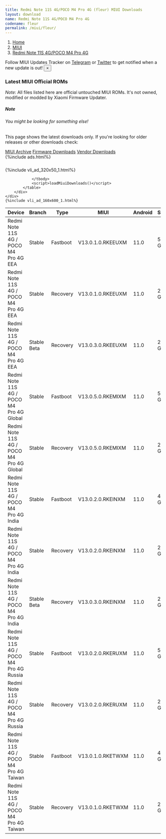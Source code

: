 ```yaml
---
title: Redmi Note 11S 4G/POCO M4 Pro 4G (fleur) MIUI Downloads
layout: download
name: Redmi Note 11S 4G/POCO M4 Pro 4G
codename: fleur
permalink: /miui/fleur/
---
```

<nav aria-label="breadcrumb">
    <ol class="breadcrumb">
        <li class="breadcrumb-item"><a href="/">Home</a></li>
        <li class="breadcrumb-item"><a href="/miui/">MIUI</a></li>
        <li class="breadcrumb-item active" aria-current="page"><a href="/miui/fleur/">Redmi Note 11S 4G/POCO M4 Pro 4G</a></li>
    </ol>
</nav>
<div class="alert alert-primary alert-dismissible fade show" role="alert">
    Follow MIUI Updates Tracker on <a href="https://t.me/MIUIUpdatesTracker" class="alert-link">Telegram</a>
     or <a href="https://twitter.com/MiFwUpdater" class="alert-link">Twitter</a> to get notified when a new update is out!
    <button type="button" class="close" data-dismiss="alert" aria-label="Close">
        <span aria-hidden="true">&times;</span>
    </button>
</div>

### Latest MIUI Official ROMs
*Note*: All files listed here are official untouched MIUI ROMs. It's not owned, modified or modded by Xiaomi Firmware Updater.
<div class="card">
  <div class="card-body">
    <h5 class="card-title">Note</h5>
    <h6 class="card-subtitle mb-2 text-muted">You might be looking for something else!</h6>
    <p class="card-text">This page shows the latest downloads only.
     If you're looking for older releases or other downloads check:</p>
    <a href="/archive/miui/fleur/" class="card-link">MIUI Archive</a>
    <a href="/firmware/fleur/" class="card-link">Firmware Downloads</a>
    <a href="/vendor/fleur/" class="card-link">Vendor Downloads</a>
  </div>
</div>
{%include ads.html%}
<div class="row justify-content-center">
    <div class="col-10">
        <div class="table-responsive-md" style="margin-top: 25px;">
            {%include vli_ad_320x50_1.html%}
            <table id="miui" class="display dt-responsive nowrap compact table table-striped table-hover table-sm">
                <thead class="thead-dark">
                    <tr>
                        <th data-ref="device">Device</th>
                        <th data-ref="branch">Branch</th>
                        <th data-ref="type">Type</th>
                        <th data-ref="miui">MIUI</th>
                        <th data-ref="android">Android</th>
                        <th data-ref="size">Size</th>
                        <th data-ref="size">Date</th>
                        <th data-ref="link">Link</th>
                    </tr>
                </thead>
                <tbody>
                <tr><td>Redmi Note 11S 4G / POCO M4 Pro 4G EEA</td><td>Stable</td><td>Fastboot</td><td>V13.0.1.0.RKEEUXM</td><td>11.0</td><td>5.9 GB</td><td>2022-01-08</td><td><a href="/miui/fleur/stable/V13.0.1.0.RKEEUXM/">Download</a></td></tr>
<tr><td>Redmi Note 11S 4G / POCO M4 Pro 4G EEA</td><td>Stable</td><td>Recovery</td><td>V13.0.1.0.RKEEUXM</td><td>11.0</td><td>2.8 GB</td><td>2022-01-26</td><td><a href="/miui/fleur/stable/V13.0.1.0.RKEEUXM/">Download</a></td></tr>
<tr><td>Redmi Note 11S 4G / POCO M4 Pro 4G EEA</td><td>Stable Beta</td><td>Recovery</td><td>V13.0.3.0.RKEEUXM</td><td>11.0</td><td>2.8 GB</td><td>2022-03-08</td><td><a href="/miui/fleur/stable beta/V13.0.3.0.RKEEUXM/">Download</a></td></tr>
<tr><td>Redmi Note 11S 4G / POCO M4 Pro 4G Global</td><td>Stable</td><td>Fastboot</td><td>V13.0.5.0.RKEMIXM</td><td>11.0</td><td>5.9 GB</td><td>2022-02-16</td><td><a href="/miui/fleur/stable/V13.0.5.0.RKEMIXM/">Download</a></td></tr>
<tr><td>Redmi Note 11S 4G / POCO M4 Pro 4G Global</td><td>Stable</td><td>Recovery</td><td>V13.0.5.0.RKEMIXM</td><td>11.0</td><td>2.7 GB</td><td>2022-02-22</td><td><a href="/miui/fleur/stable/V13.0.5.0.RKEMIXM/">Download</a></td></tr>
<tr><td>Redmi Note 11S 4G / POCO M4 Pro 4G India</td><td>Stable</td><td>Fastboot</td><td>V13.0.2.0.RKEINXM</td><td>11.0</td><td>4.0 GB</td><td>2022-01-28</td><td><a href="/miui/fleur/stable/V13.0.2.0.RKEINXM/">Download</a></td></tr>
<tr><td>Redmi Note 11S 4G / POCO M4 Pro 4G India</td><td>Stable</td><td>Recovery</td><td>V13.0.2.0.RKEINXM</td><td>11.0</td><td>2.7 GB</td><td>2022-02-11</td><td><a href="/miui/fleur/stable/V13.0.2.0.RKEINXM/">Download</a></td></tr>
<tr><td>Redmi Note 11S 4G / POCO M4 Pro 4G India</td><td>Stable Beta</td><td>Recovery</td><td>V13.0.3.0.RKEINXM</td><td>11.0</td><td>2.8 GB</td><td>2022-03-10</td><td><a href="/miui/fleur/stable beta/V13.0.3.0.RKEINXM/">Download</a></td></tr>
<tr><td>Redmi Note 11S 4G / POCO M4 Pro 4G Russia</td><td>Stable</td><td>Fastboot</td><td>V13.0.2.0.RKERUXM</td><td>11.0</td><td>5.3 GB</td><td>2022-01-18</td><td><a href="/miui/fleur/stable/V13.0.2.0.RKERUXM/">Download</a></td></tr>
<tr><td>Redmi Note 11S 4G / POCO M4 Pro 4G Russia</td><td>Stable</td><td>Recovery</td><td>V13.0.2.0.RKERUXM</td><td>11.0</td><td>2.8 GB</td><td>2022-01-26</td><td><a href="/miui/fleur/stable/V13.0.2.0.RKERUXM/">Download</a></td></tr>
<tr><td>Redmi Note 11S 4G / POCO M4 Pro 4G Taiwan</td><td>Stable</td><td>Fastboot</td><td>V13.0.1.0.RKETWXM</td><td>11.0</td><td>4.4 GB</td><td>2022-01-24</td><td><a href="/miui/fleur/stable/V13.0.1.0.RKETWXM/">Download</a></td></tr>
<tr><td>Redmi Note 11S 4G / POCO M4 Pro 4G Taiwan</td><td>Stable</td><td>Recovery</td><td>V13.0.1.0.RKETWXM</td><td>11.0</td><td>2.7 GB</td><td>2022-02-24</td><td><a href="/miui/fleur/stable/V13.0.1.0.RKETWXM/">Download</a></td></tr>

                </tbody>
                <script>loadMiuiDownloads()</script>
            </table>
        </div>
    </div>
    {%include vli_ad_160x600_1.html%}
</div>
